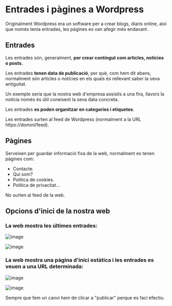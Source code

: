 # Entrades i pàgines a Wordpress

Originalment Wordpress era un software per a crear blogs, diaris online, així que només tenia entrades, les pàgines es van afegir més endavant.

## Entrades

Les entrades són, generalment, **per crear contingut com articles, notícies o posts.**

Les entrades **tenen data de publicació**, per què, com hem dit abans, normalment són articles o notícies en els quals és rellevant saber la seva antiguitat.

Un exemple seria que la nostra web d'empresa assistís a una fira, llavors la notícia només és útil coneixent la seva data concreta.

Les entrades **es poden organitzar en categoríes i etiquetes**.

Les entrades surten al feed de Wordpress (normalment a la URL https://domini/feed).

## Pàgines

Serveixen per guardar informació fixa de la web, normalment es tenen pàgines com:
- Contacte.
- Qui som?
- Política de cookies.
- Política de privacitat...

No surten al feed de la web.

## Opcions d'inici de la nostra web

### La web mostra les últimes entrades:

![image](https://github.com/XaSaFa/MP08-23-24/assets/110727546/06062218-1cf2-4638-923d-051543b72dd9)

![image](https://github.com/XaSaFa/MP08-23-24/assets/110727546/b487c0fd-769d-4429-9bfa-1512d819f160)

### La web mostra una pàgina d'inici estàtica i les entrades es veuen a una URL determinada:

![image](https://github.com/XaSaFa/MP08-23-24/assets/110727546/06062218-1cf2-4638-923d-051543b72dd9)

![image](https://github.com/XaSaFa/MP08-23-24/assets/110727546/17839906-ecd1-45c3-befd-6ee15fb76efd)

Sempre que fem un canvi hem de clicar a "publicar" perque es faci efectiu.
